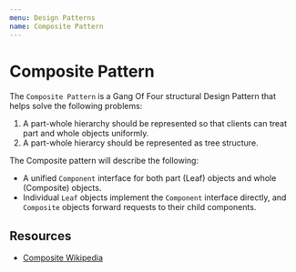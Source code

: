 ```yaml
---
menu: Design Patterns
name: Composite Pattern
---
```


# Composite Pattern

The `Composite Pattern` is a Gang Of Four structural Design Pattern that helps solve the following problems:

1. A part-whole hierarchy should be represented so that clients can treat part and whole objects uniformly.
2. A part-whole hierarcy should be represented as tree structure.

The Composite pattern will describe the following:

- A unified `Component` interface for both part (Leaf) objects and whole (Composite) objects.
- Individual `Leaf` objects implement the `Component` interface directly, and `Composite` objects forward requests to their child components.

## Resources

- [Composite Wikipedia](https://en.wikipedia.org/wiki/Composite_pattern)
